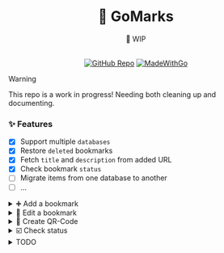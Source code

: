<div align="center">
    <h1><b>🔖 GoMarks</b></h1>
    <span>🚧 WIP </span>
<br>
<br>

<a href="https://github.com/haaag/gm"><img alt="GitHub Repo" src="https://img.shields.io/badge/GoMarks-blue.svg"></a>
[![MadeWithGo](https://img.shields.io/badge/Made%20with-Go-1f425f.svg)](https://go.dev/)

</div>

> [!WARNING]
> This repo is a work in progress!
> Needing both cleaning up and documenting.

### ✨ Features

- [x] Support multiple `databases`
- [x] Restore `deleted` bookmarks
- [x] Fetch `title` and `description` from added URL
- [x] Check bookmark `status`
- [ ] Migrate items from one database to another
- [ ] ...

<details>
<summary>➕ Add a bookmark</summary>
https://github.com/user-attachments/assets/e59ea080-2bbc-493d-9817-b527bc2ebe89
</details>

<details>
<summary>📝 Edit a bookmark</summary>
https://github.com/user-attachments/assets/059dd578-2257-4db4-b7b1-1267d0375470
</details>

<details>
<summary>🔳 Create QR-Code</summary>
https://github.com/user-attachments/assets/f531fdc9-067b-4747-9f31-4afd5252e3cb
</details>

<details>
<summary>☑️ Check status</summary>
https://github.com/user-attachments/assets/a3fbc64a-87c1-49d6-af48-5c679b1046b1
</details>

<details>
<summary>TODO</summary>

## TODO

### ❗ Priority

- [ ] Use a ORM
  - [x] Add multiple databases option _(default.db, work.db, client.db)_
- [ ] Add `Sync` to remote repo???

#### XDG

- [x] Store `db` in `XDG_DATA_HOME`

### 📦 Packages

- [x] `terminal` package
- [x] `color` package
- [x] `files` package

### 🟨 Redo

- [ ] Backups
- [ ] Databases

### ⛓️ Import

- [ ] From firefox
- [ ] From chrome

### ♻️ Misc

- [ ] Add a logging library
- [x] Support `NO_COLOR` env var. [no-color](https://no-color.org/)

</details>
